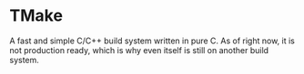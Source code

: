 # TMake
A fast and simple C/C++ build system written in pure C. As of right now, it is not production ready, which is why even itself is still on another build system.
